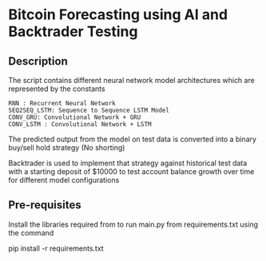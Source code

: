 # Bitcoin Forecasting using AI and Backtrader Testing

## Description

The script contains different neural network model architectures which are represented by the constants

    RNN : Recurrent Neural Network
    SEQ2SEQ_LSTM: Sequence to Sequence LSTM Model
    CONV_GRU: Convolutional Network + GRU
    CONV_LSTM : Convolutional Network + LSTM

The predicted output from the model on test data is converted into a binary buy/sell hold strategy (No shorting)

Backtrader is used to implement that strategy against historical test data with a starting deposit of $10000 to test account balance growth over time for different model configurations 


## Pre-requisites

Install the libraries required from to run main.py from requirements.txt using the command

pip install -r requirements.txt